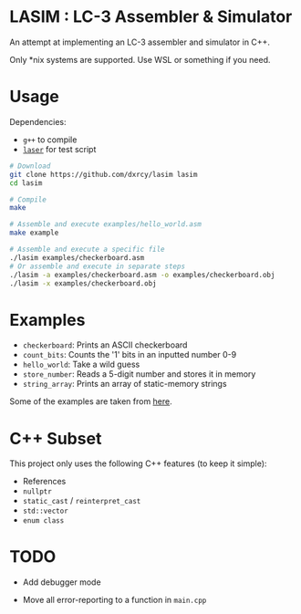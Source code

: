 # LASIM : LC-3 Assembler & Simulator

An attempt at implementing an LC-3 assembler and simulator in C++.

Only *nix systems are supported. Use WSL or something if you need.

# Usage

Dependencies:

- `g++` to compile
- [`laser`](https://github.com/PaperFanz/laser) for test script

```sh
# Download
git clone https://github.com/dxrcy/lasim lasim
cd lasim

# Compile
make

# Assemble and execute examples/hello_world.asm
make example

# Assemble and execute a specific file
./lasim examples/checkerboard.asm
# Or assemble and execute in separate steps
./lasim -a examples/checkerboard.asm -o examples/checkerboard.obj
./lasim -x examples/checkerboard.obj
```

# Examples

- `checkerboard`: Prints an ASCII checkerboard
- `count_bits`: Counts the '1' bits in an inputted number 0-9
- `hello_world`: Take a wild guess
- `store_number`: Reads a 5-digit number and stores it in memory
- `string_array`: Prints an array of static-memory strings

Some of the examples are taken from
[here](https://github.com/Nguyen-Nhat-Tuan-Minh/LC_3-Assembly-Program).

# C++ Subset

This project only uses the following C++ features (to keep it simple):

- References
- `nullptr`
- `static_cast` / `reinterpret_cast`
- `std::vector`
- `enum class`

# TODO

- Add debugger mode

- Move all error-reporting to a function in `main.cpp`

